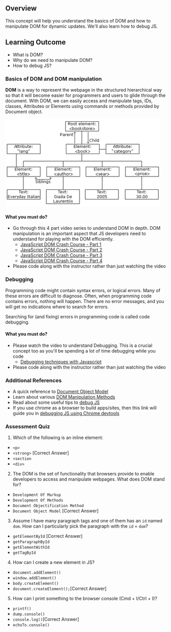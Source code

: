 
## Overview

This concept will help you understand the basics of DOM and how to manipulate DOM for dynamic updates. We'll also learn how to debug JS.

## Learning Outcome

- What is DOM?
- Why do we need to manipulate DOM?
- How to debug JS?

### Basics of DOM and DOM manipulation

**DOM** is a way to represent the webpage in the structured hierarchical way so that it will become easier for programmers and users to glide through the document. With DOM, we can easily access and manipulate tags, IDs, classes, Attributes or Elements using commands or methods provided by Document object.

![DOM](images/dom.gif)

#### What you must do?

- Go through this 4 part video series to understand DOM in depth. DOM manipulation is an important aspect that JS developers need to understand for playing with the DOM efficiently.
	- [JavaScript DOM Crash Course - Part 1](https://www.youtube.com/watch?v=0ik6X4DJKCc)
	- [JavaScript DOM Crash Course - Part 2](https://www.youtube.com/watch?v=mPd2aJXCZ2g)
	- [JavaScript DOM Crash Course - Part 3](https://www.youtube.com/watch?v=wK2cBMcDTss)
	- [JavaScript DOM Crash Course - Part 4](https://www.youtube.com/watch?v=i37KVt_IcXw)
- Please code along with the instructor rather than just watching the video

### Debugging

Programming code might contain syntax errors, or logical errors. Many of these errors are difficult to diagnose. Often, when programming code contains errors, nothing will happen. There are no error messages, and you will get no indications where to search for errors.

Searching for (and fixing) errors in programming code is called code debugging.

#### What you must do?

- Please watch the video to understand Debugging. This is a crucial concept too as you'll be spending a lot of time debugging while you code
	- [Debugging techniques with Javascript](https://www.youtube.com/watch?v=3EXNtmgf87s)
- Please code along with the instructor rather than just watching the video

### Additional References
- A quick reference to [Document Object Model](https://developer.mozilla.org/en-US/docs/Web/API/Document_Object_Model/Introduction)
- Learn about various [DOM Manipulation Methods](https://www.hongkiat.com/blog/dom-manipulation-javascript-methods/)
- Read about some useful tips to [debug JS](https://raygun.com/javascript-debugging-tips)
- If you use chrome as a browser to build apps/sites, then this link will guide you in [debugging JS using Chrome devtools](https://javascript.info/debugging-chrome)

### Assessment Quiz

1. Which of the following is an inline element:
- `<p>`
- `<strong>` [Correct Answer]
- `<section`
- `<div>`

2. The DOM is the set of functionality that browsers provide to enable developers to access and manipulate webpages. What does DOM stand for?
- `Development Of Markup`
- `Development Of Methods`
- `Document Objectification Method`
- `Document Object Model` [Correct Answer]

3. Assume I have many paragraph tags and one of them has an `id` named `dom`. How can I particularly pick the paragraph with the `id` = `dom`?
- `getElementById` [Correct Answer]
- `getParagraphById`
- `getElementWithId`
- `getTagById`

4. How can I create a new element in JS?
- `document.addElement()`
- `window.addElement()`
- `body.createElement()`
- `document.createElement();`[Correct Answer]

5. How can I print something to the browser console (Cmd + I/Ctrl + I)?
- `printf()`
- `dump.console()`
- `console.log()`[Correct Answer]
- `echoTo.console()`
